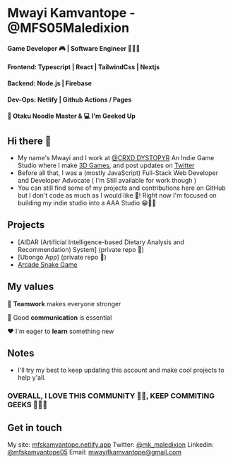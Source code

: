 
# Mwayi Kamvantope  - @MFS05Maledixion
#### Game Developer 🎮 | Software Engineer 👨🏿‍💻<br/>
#### Frontend:  Typescript | React | TailwindCss | Nextjs <br/>
#### Backend: Node.js | Firebase <br/>
#### Dev-Ops: Netlify | Github Actions / Pages <br/>
####  :spaghetti: Otaku Noodle Master & :computer: I'm Geeked Up

## Hi there 👋
- My name's Mwayi and I work at [@CRXD DYSTOPYR](#) An Indie Game Studio where I make [3D Games](https://youtube.com/c/crxd_dystopyr), and post updates on [Twitter](https://twitter.com/mk_maledixion)
- Before all that, I was a (mostly JavaScript) Full-Stack Web Developer and Developer Advocate ( I'm Still available for work though )
- You can still find some of my projects and contributions here on GitHub but I don't code as much as I would like 👾! Right now I'm focused on building my indie studio into a AAA Studio 😁👍🏿

## Projects
- [AIDAR (Artificial Intelligence-based Dietary Analysis and Recommendation) System] (private repo 🔑)
- [Ubongo App] (private repo 🔑)
- [Arcade Snake Game](https://github.com/MFS05Maledixion/snake-py)

## My values
:open_hands:  **Teamwork** makes everyone stronger <br/>

:key:  Good **communication** is essential <br/>

:hearts:  I'm eager to **learn** something new <br/>

## Notes
- I'll try my best to keep updating this account and make cool projects to help y'all.

### OVERALL, I LOVE THIS COMMUNITY 🫶🏿, KEEP COMMITING GEEKS 🧑🏿‍💻

## Get in touch 
My site: [mfskamvantope.netlify.app](https://mfskamvantope.netlify.app/)
Twitter: [@mk_maledixion](https://twitter.com/mk_maledixion)
Linkedin: [@mfskamvantope05](https://linkedin.com/in/mfskamvantope05)
Email: mwayifkamvantope@gmail.com
